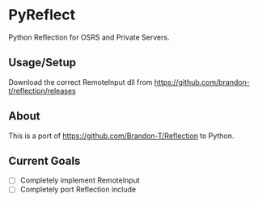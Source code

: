 # PyReflect
Python Reflection for OSRS and Private Servers.

## Usage/Setup

Download the correct RemoteInput dll from https://github.com/brandon-t/reflection/releases

## About 

This is a port of https://github.com/Brandon-T/Reflection to Python.


## Current Goals

- [ ] Completely implement RemoteInput 
- [ ] Completely port Reflection include
